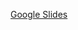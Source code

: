 [Google Slides](https://docs.google.com/presentation/d/1NfJT3rIuxk0rf5KFlrzO4KIYYZaLuQh-nCCKUTtsLjk/edit?usp=sharing)
